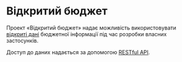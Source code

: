 Відкритий бюджет
===

Проект «Відкритий бюджет» надає можливість використовувати
[відкриті дані](http://uk.wikipedia.org/wiki/%D0%92%D1%96%D0%B4%D0%BA%D1%80%D0%B8%D1%82%D1%96_%D0%B4%D0%B0%D0%BD%D1%96)
бюджетної інформації під час розробки власних застосунків.

Доступ до даних надається за допомогою [RESTful API](http://uk.wikipedia.org/wiki/REST).
